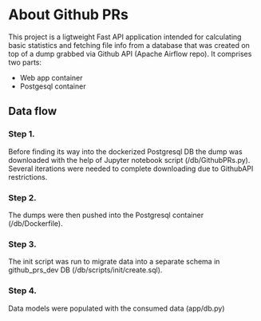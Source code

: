# About Github PRs

This project is a ligtweight Fast API application intended for calculating basic statistics and fetching file info from a database that was created on top of a dump grabbed via Github API (Apache Airflow repo).
It comprises two parts:

* Web app container
* Postgesql container

## Data flow

### Step 1. 
Before finding its way into the dockerized Postgresql DB the dump was downloaded with the help of Jupyter notebook script (/db/GithubPRs.py). Several iterations were needed to complete downloading due to GithubAPI restrictions.

### Step 2.
The dumps were then pushed into the Postgresql container (/db/Dockerfile).

### Step 3.
The init script was run to migrate data into a separate schema in github_prs_dev DB (/db/scripts/init/create.sql).

### Step 4.
Data models were populated with the consumed data (app/db.py)
